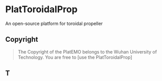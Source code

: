 # PlatToroidalProp
An open-source platform for toroidal propeller
## Copyright
> The Copyright of the PlatEMO belongs to the  Wuhan University of Technology. You are free to [use the PlatToroidalProp]
## T
